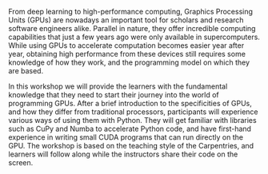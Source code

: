 From deep learning to high-performance computing, Graphics Processing Units (GPUs) are nowadays an important tool for scholars and research software engineers alike. Parallel in nature, they offer incredible computing capabilities that just a few years ago were only available in supercomputers. While using GPUs to accelerate computation becomes easier year after year, obtaining high performance from these devices still requires some knowledge of how they work, and the programming model on which they are based. 
 
In this workshop we will provide the learners with the fundamental knowledge that they need to start their journey into the world of programming GPUs. After a brief introduction to the specificities of GPUs, and how they differ from traditional processors, participants will experience various ways of using them with Python. They will get familiar with libraries such as CuPy and Numba to accelerate Python code, and have first-hand experience in writing small CUDA programs that can run directly on the GPU. The workshop is based on the teaching style of the Carpentries, and learners will follow along while the instructors share their code on the screen.
